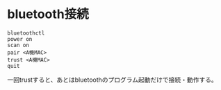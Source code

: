 # bluetooth接続
```
bluetoothctl
power on
scan on
pair <A機MAC>
trust <A機MAC>
quit
```

一回trustすると、あとはbluetoothのプログラム起動だけで接続・動作する。